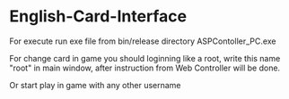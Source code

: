 # English-Card-Interface
For execute run exe file from bin/release directory ASPContoller_PC.exe

For change card in game you should loginning like a root, write this name "root" in main window, after instruction from
Web Controller will be done.

Or start play in game with any other username
